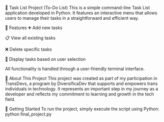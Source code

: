 📝 Task List Project (To-Do List)
This is a simple command-line Task List application developed in Python. It features an interactive menu that allows users to manage their tasks in a straightforward and efficient way.

🔧 Features
➕ Add new tasks

📋 View all existing tasks

❌ Delete specific tasks

🔎 Display tasks based on user selection

All functionality is handled through a user-friendly terminal interface.

🌈 About This Project
This project was created as part of my participation in TransDevs, a program by DiversificaDev that supports and empowers trans individuals in technology. It represents an important step in my journey as a developer and reflects my commitment to learning and growth in the tech field.

🚀 Getting Started
To run the project, simply execute the script using Python:
python final_project.py

